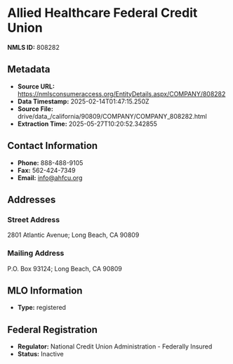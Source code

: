 # Allied Healthcare Federal Credit Union

**NMLS ID:** 808282

## Metadata
- **Source URL:** https://nmlsconsumeraccess.org/EntityDetails.aspx/COMPANY/808282
- **Data Timestamp:** 2025-02-14T01:47:15.250Z
- **Source File:** drive/data_/california/90809/COMPANY/COMPANY_808282.html
- **Extraction Time:** 2025-05-27T10:20:52.342855

## Contact Information
- **Phone:** 888-488-9105
- **Fax:** 562-424-7349
- **Email:** info@ahfcu.org

## Addresses
### Street Address
2801 Atlantic Avenue; Long Beach, CA 90809

### Mailing Address
P.O. Box 93124; Long Beach, CA 90809

## MLO Information
- **Type:** registered

## Federal Registration
- **Regulator:** National Credit Union Administration - Federally Insured
- **Status:** Inactive
